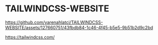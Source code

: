 # TAILWINDCSS-WEBSITE


https://github.com/yarenahlatci/TAILWINDCSS-WEBSITE/assets/127660751/43fbdb84-1c46-4f45-b5e5-9b51b2d9c2bd

https://tailwindcss.com/
